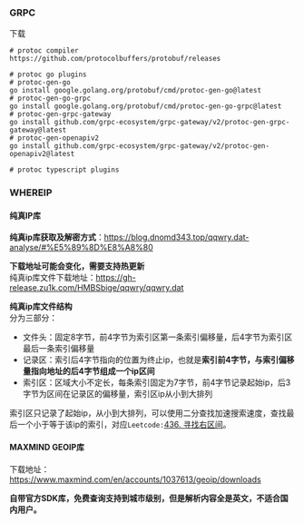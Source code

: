 ### GRPC
下载
```shell
# protoc compiler
https://github.com/protocolbuffers/protobuf/releases

# protoc go plugins
# protoc-gen-go
go install google.golang.org/protobuf/cmd/protoc-gen-go@latest
# protoc-gen-go-grpc
go install google.golang.org/protobuf/cmd/protoc-gen-go-grpc@latest
# protoc-gen-grpc-gateway
go install github.com/grpc-ecosystem/grpc-gateway/v2/protoc-gen-grpc-gateway@latest
# protoc-gen-openapiv2
go install github.com/grpc-ecosystem/grpc-gateway/v2/protoc-gen-openapiv2@latest

# protoc typescript plugins

```

### WHEREIP
#### 纯真IP库
**纯真ip库获取及解密方式**：https://blog.dnomd343.top/qqwry.dat-analyse/#%E5%89%8D%E8%A8%80

**下载地址可能会变化，需要支持热更新**  
纯真ip库文件下载地址：https://gh-release.zu1k.com/HMBSbige/qqwry/qqwry.dat

**纯真ip库文件结构**  
分为三部分：
- 文件头：固定8字节，前4字节为索引区第一条索引偏移量，后4字节为索引区最后一条索引偏移量
- 记录区：索引后4字节指向的位置为终止ip，也就是**索引前4字节，与索引偏移量指向地址的后4字节组成一个ip区间**
- 索引区：区域大小不定长，每条索引固定为7字节，前4字节记录起始ip，后3字节为区间在记录区的偏移量，索引区ip从小到大排列

索引区只记录了起始ip，从小到大排列，可以使用二分查找加速搜索速度，查找最后一个小于等于该ip的索引，对应`Leetcode:`[436. 寻找右区间](https://leetcode.cn/problems/find-right-interval/description/)。

#### MAXMIND GEOIP库
下载地址：https://www.maxmind.com/en/accounts/1037613/geoip/downloads

**自带官方SDK库，免费查询支持到城市级别，但是解析内容全是英文，不适合国内用户。**